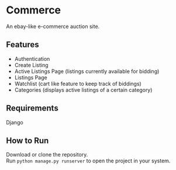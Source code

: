 # Commerce
An ebay-like e-commerce auction site.

## Features
- Authentication
- Create Listing
- Active Listings Page (listings currently available for bidding)
- Listings Page
- Watchlist (cart like feature to keep track of biddings)
- Categories (displays active listings of a certain category)

## Requirements
Django

## How to Run
Download or clone the repository.  
Run ```python manage.py runserver``` to open the project in your system.
